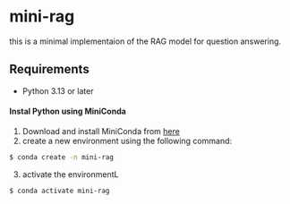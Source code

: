# mini-rag

this is a minimal implementaion of the RAG model for question answering.

## Requirements

- Python 3.13 or later

#### Instal Python using MiniConda

1. Download and install MiniConda from [here](https://www.anaconda.com/docs/getting-started/miniconda/install)
2. create a new environment using the following command:

```bash
$ conda create -n mini-rag
```

3. activate the environmentL

```bash
$ conda activate mini-rag
```
